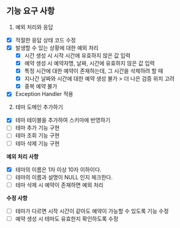 ## 기능 요구 사항

1. 예외 처리와 응답
- [X] 적절한 응답 상태 코드 수정
- [X] 발생할 수 있는 상황에 대한 예외 처리
  - [X] 시간 생성 시 시작 시간에 유효하지 않은 값 입력
  - [x] 예약 생성 시 예약자명, 날짜, 시간에 유효하지 않은 값 입력
  - [x] 특정 시간에 대한 예약이 존재하는데, 그 시간을 삭제하려 할 때
  - [X] 지나간 날짜와 시간에 대한 예약 생성 불가 > 더 나은 검증 위치 고려
  - [x] 중복 예약 불가
- [x] Exception Handler 적용

2. 테마 도메인 추가하기
- [x] 테마 테이블을 추가하여 스키마에 반영하기 
- [ ] 테마 추가 기능 구현
- [ ] 테마 조회 기능 구현
- [ ] 테마 삭제 기능 구현

**예외 처리 사항**
- [X] 테마의 이름은 1자 이상 10자 이하이다.
- [ ] 테마의 이름과 설명이 NULL 인지 체크한다.
- [ ] 테마 삭제 시 예약이 존재하면 예외 처리

**수정 사항**
- [ ] 테마가 다르면 시작 시간이 같아도 예약이 가능할 수 있도록 기능 수정
- [ ] 예약 생성 시 테마도 유효한지 확인하도록 수정

